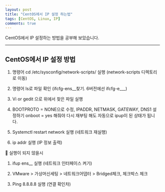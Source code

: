 ```yaml
---
layout: post
title: "CentOS에서 IP 설정 하는법"
tags: [CentOS, Linux, IP]
comments: true
---
```


CentOS에서 IP 설정하는 방법을 공부해 보았습니다.

---

## CentOS에서 IP 설정 방법

1. 명령어 cd /etc/sysconfig/network-scripts/ 실행 (network-scripts 디렉토리로 이동)

2. 명령어 ls로 파일 확인 (ifcfg-ens__찾기. 6버전에선 ifcfg-e___)
3. Vi or gedit 으로 위에서 찾은 파일 실행	

4. BOOTPROTO = NONE으로 수정, IPADDR, NETMASK, GATEWAY, DNS1 설정하기 
onboot = yes 해줘야 다시 재부팅 해도 자동으로 ipup이 된 상태가 됩니다.

5. Systemctl restart network 실행 (네트워크 재실행)

6. ip addr 실행 (IP 정보 출력)

 실행이 되지 않을시

  1)	ifup ens__ 실행 (네트워크 인터페이스 켜기)

  2)	VMware > 가상머신세팅 > 네트워크어댑터 > Bridged체크, 체크박스 체크

  3)	Ping 8.8.8.8 실행 (연결 확인차)

